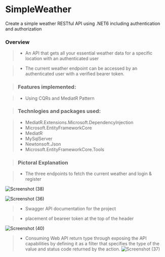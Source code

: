 # SimpleWeather
Create a simple weather RESTful API using .NET6 including authentication and authorization

###  Overview
> - An API that gets all your essential weather data for a specific location with an authenticated user 

> - The current weather endpoint can be accessed by an authenticated user with a verified bearer token.

> ### Features implemented:

> - Using CQRs and MediatR Pattern 

> ### Technlogies and packages used:

> - MediatR.Extensions.Microsoft.DependencyInjection
> - Microsoft.EntityFrameworkCore
> - MediatR
> - MySqlServer
> - Newtonsoft.Json
> - Microsoft.EntityFrameworkCore.Tools

> ### Pictoral Explanation

> - The three endpoints to fetch the current weather and login & register

![Screenshot (38)](https://user-images.githubusercontent.com/88739172/215126744-75c3009a-c041-439f-b40e-6c738e076a63.png)

![Screenshot (36)](https://user-images.githubusercontent.com/88739172/215126801-db67edcd-7de9-48c0-bdc0-8a666b72339c.png)

> - Swagger API documentation for the project 

> - placement of beareer token at the top of the header

![Screenshot (40)](https://user-images.githubusercontent.com/88739172/215234351-0e82121d-4588-456e-aeb6-44704835921e.png)

> - Consuming Web API return type through exposing the API capabilities by defining it as a filter that specifies the type of the value and status code returned by the action.
![Screenshot (37)](https://user-images.githubusercontent.com/88739172/215126783-b9a1de98-509c-4147-ab4d-66a04d4db303.png)
